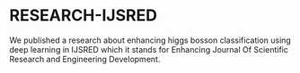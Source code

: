 # RESEARCH-IJSRED
We published a research about enhancing higgs bosson classification using deep learning in IJSRED which it stands for Enhancing Journal Of Scientific Research and Engineering Development.
